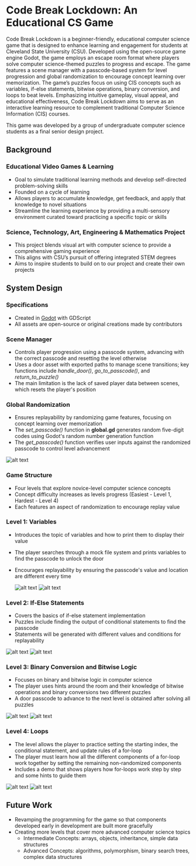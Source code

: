 # Code Break Lockdown: An Educational CS Game

Code Break Lockdown is a beginner-friendly, educational computer science game that is designed to enhance learning and engagement for students at Cleveland State University (CSU). Developed using the open-source game engine Godot, the game employs an escape room format where players solve computer science-themed puzzles to progress and escape. The game features a scene manager with a passcode-based system for level progression and global randomization to encourage concept learning over memorization. The game’s puzzles focus on using CIS concepts such as variables, if-else statements, bitwise operations, binary conversion, and loops to beat levels. Emphasizing intuitive gameplay, visual appeal, and educational effectiveness, Code Break Lockdown aims to serve as an interactive learning resource to complement traditional Computer Science Information (CIS) courses.

This game was developed by a group of undergraduate computer science students as a final senior design project.

## Background
### Educational Video Games & Learning
* Goal to simulate traditional learning methods and develop self-directed problem-solving skills
* Founded on a cycle of learning
* Allows players to accumulate knowledge, get feedback, and apply that knowledge to novel situations 
* Streamline the learning experience by providing a multi-sensory environment curated toward practicing a specific topic or skills

### Science, Technology, Art, Engineering & Mathematics Project
* This project blends visual art with computer science to provide a comprehensive gaming experience
* This aligns with CSU’s pursuit of offering integrated STEM degrees
* Aims to inspire students to build on to our project and create their own projects

## System Design
### Specifications
* Created in [Godot](https://godotengine.org/download/windows/) with GDScript 
* All assets are open-source or original creations made by contributors
### Scene Manager
* Controls player progression using a passcode system, advancing with the correct passcode and resetting the level otherwise
* Uses a door asset with exported paths to manage scene transitions; key functions include *handle_door()*, *go_to_passcode()*, and *return_to_puzzle()*
* The main limitation is the lack of saved player data between scenes, which resets the player's position
### Global Randomization
* Ensures replayability by randomizing game features, focusing on concept learning over memorization
* The *set_passcode()* function in **global.gd** generates random five-digit codes using Godot's random number generation function
* The *get_passcode()* function verifies user inputs against the randomized passcode to control level advancement

![alt text](https://github.com/sidneyzweifel/Senior-Design-Game-Files/blob/main/Images/manager_screenshot.png)

### Game Structure
* Four levels that explore novice-level computer science concepts
* Concept difficulty increases as levels progress (Easiest - Level 1, Hardest - Level 4) 
* Each features an aspect of randomization to encourage replay value

### Level 1: Variables
* Introduces the topic of variables and how to print them to display their value
* The player searches through a mock file system and prints variables to find the passcode to unlock the door 
* Encourages replayability by ensuring the passcode's value and location are different every time
  
  ![alt text](https://github.com/sidneyzweifel/Senior-Design-Game-Files/blob/main/Images/puzz1_screenshot1.png)
  ![alt text](https://github.com/sidneyzweifel/Senior-Design-Game-Files/blob/main/Images/puzz1_screenshot2.png)

### Level 2: If-Else Statements
* Covers the basics of if-else statement implementation
* Puzzles include finding the output of conditional statements to find the passcode
* Statements will be generated with different values and conditions for replayability
  
![alt text](https://github.com/sidneyzweifel/Senior-Design-Game-Files/blob/main/Images/puzz2_screenshot1.png)
![alt text](https://github.com/sidneyzweifel/Senior-Design-Game-Files/blob/main/Images/puzz2_screenshot2.png)

### Level 3: Binary Conversion and Bitwise Logic
* Focuses on binary and bitwise logic in computer science                        
* The player uses hints around the room and their knowledge of bitwise operations and binary conversions two different puzzles
* A door passcode to advance to the next level is obtained after solving all puzzles
  
![alt text](https://github.com/sidneyzweifel/Senior-Design-Game-Files/blob/main/Images/puzz3_screenshot1.png)
![alt text](https://github.com/sidneyzweifel/Senior-Design-Game-Files/blob/main/Images/puzz3_screenshot2.png)

### Level 4: Loops
* The level allows the player to practice setting the starting index, the conditional statement, and update rules of a for-loop
* The player must learn how all the different components of a for-loop work together by setting the remaining non-randomized components 
* Includes a demo that shows players how for-loops work step by step and some hints to guide them
  
![alt text](https://github.com/sidneyzweifel/Senior-Design-Game-Files/blob/main/Images/puzz4_screenshot1.png)
![alt text](https://github.com/sidneyzweifel/Senior-Design-Game-Files/blob/main/Images/puzz4_screenshot2.png)

## Future Work
* Revamping the programming for the game so that components developed early in development are built more gracefully
* Creating more levels that cover more advanced computer science topics
    * Intermediate Concepts: arrays, objects, inheritance, simple data structures
    * Advanced Concepts: algorithms, polymorphism, binary search trees, complex data structures
